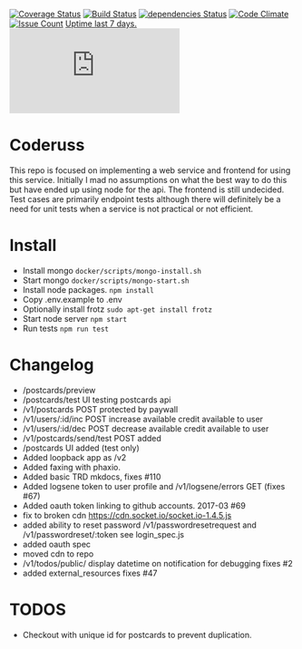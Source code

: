 [![Coverage Status](https://coveralls.io/repos/github/russjohnson09/coderuss/badge.svg?branch=master)](https://coveralls.io/github/russjohnson09/coderuss?branch=master)
[![Build Status](https://secure.travis-ci.org/russjohnson09/coderuss.png?branch=master)](https://travis-ci.org/russjohnson09/coderuss)
[![dependencies Status](https://david-dm.org/russjohnson09/coderuss/status.svg)](https://david-dm.org/russjohnson09/coderuss)
[![Code Climate](https://codeclimate.com/github/russjohnson09/coderuss/badges/gpa.svg)](https://codeclimate.com/github/russjohnson09/coderuss)
[![Issue Count](https://codeclimate.com/github/russjohnson09/coderuss/badges/issue_count.svg)](https://codeclimate.com/github/russjohnson09/coderuss)
[Uptime last 7 days.](https://coderuss.herokuapp.com ) [![Statuscake Uptime Monitoring](https://app.statuscake.com/button/index.php?Track=BVzY2dDKip&Days=7&Design=6)](https://codeclimate.com/github/russjohnson09/coderuss)

# Coderuss
This repo is focused on implementing a web service and frontend
for using this service. Initially I mad no assumptions on what
the best way to do this but have ended up using node for
the api. The frontend is still undecided. Test cases are primarily
endpoint tests although there will definitely be a need for
unit tests when a service is not practical or not efficient.

# Install
* Install mongo ```docker/scripts/mongo-install.sh```
* Start mongo ```docker/scripts/mongo-start.sh```
* Install node packages. ```npm install```
* Copy .env.example to .env
* Optionally install frotz ```sudo apt-get install frotz```
* Start node server ```npm start```
* Run tests ```npm run test```


# Changelog
* /postcards/preview
* /postcards/test UI testing postcards api
* /v1/postcards POST protected by paywall
* /v1/users/:id/inc POST increase available credit available to user
* /v1/users/:id/dec POST decrease available credit available to user
* /v1/postcards/send/test POST added
* /postcards UI added (test only)
* Added loopback app as /v2
* Added faxing with phaxio.
* Added basic TRD mkdocs, fixes #110
* Added logsene token to user profile and /v1/logsene/errors GET (fixes #67)
* Added oauth token linking to github accounts. 2017-03 #69
* fix to broken cdn https://cdn.socket.io/socket.io-1.4.5.js
* added ability to reset password /v1/passwordresetrequest and /v1/passwordreset/:token see login_spec.js
* added oauth spec
* moved cdn to repo
* /v1/todos/public/ display datetime on notification for debugging fixes #2
* added external_resources fixes #47

# TODOS
* Checkout with unique id for postcards to prevent duplication.